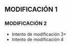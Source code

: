 ## MODIFICACIÓN 1 ##
### MODIFICACIÓN 2 ###
- Intento de modificación 3+
- Intento de modificación 4
